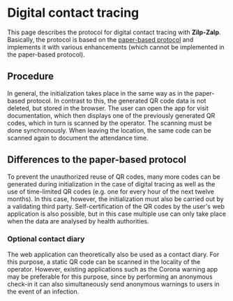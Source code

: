 # Digital contact tracing

This page describes the protocol for digital contact tracing with **Zilp-Zalp**. Basically, the protocol is based on the [paper-based protocol]({{'protocols.paper-based'|href}}) and implements it with various enhancements (which cannot be implemented in the paper-based protocol).

## Procedure

In general, the initialization takes place in the same way as in the paper-based protocol. In contrast to this, the generated QR code data is not deleted, but stored in the browser. The user can open the app for visit documentation, which then displays one of the previously generated QR codes, which in turn is scanned by the operator. The scanning must be done synchronously. When leaving the location, the same code can be scanned again to document the attendance time.

## Differences to the paper-based protocol

To prevent the unauthorized reuse of QR codes, many more codes can be generated during initialization in the case of digital tracing as well as the use of time-limited QR codes (e.g. one for every hour of the next twelve months). In this case, however, the initialization must also be carried out by a validating third party. Self-certification of the QR codes by the user's web application is also possible, but in this case multiple use can only take place when the data are analysed by health authorities.

### Optional contact diary

The web application can theoretically also be used as a contact diary. For this purpose, a static QR code can be scanned in the locality of the operator. However, existing applications such as the Corona warning app may be preferable for this purpose, since by performing an anonymous check-in it can also simultaneously send anonymous warnings to users in the event of an infection.
